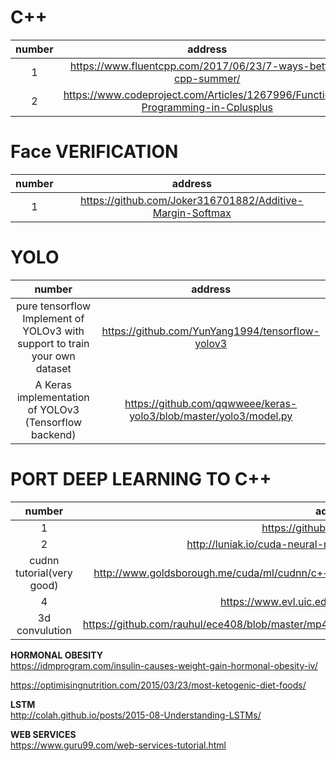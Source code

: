 
# C++

| number        | address | 
| :---:         |     :---:      | 
| 1   | https://www.fluentcpp.com/2017/06/23/7-ways-better-cpp-summer/     | 
| 2    | https://www.codeproject.com/Articles/1267996/Functional-Programming-in-Cplusplus       | 








# Face VERIFICATION

| number        | address | 
| :---:         |     :---:      | 
| 1   | https://github.com/Joker316701882/Additive-Margin-Softmax     | 


# YOLO

| number        | address | 
| :---:         |     :---:      | 
| pure tensorflow Implement of YOLOv3 with support to train your own dataset  |https://github.com/YunYang1994/tensorflow-yolov3     |  
| A Keras implementation of YOLOv3 (Tensorflow backend)   | https://github.com/qqwweee/keras-yolo3/blob/master/yolo3/model.py      | 




 


# PORT DEEP LEARNING TO C++

| number        | address | 
| :---:         |     :---:      | 
| 1   | https://github.com/opencv/dldt     | 
| 2    |  http://luniak.io/cuda-neural-network-implementation-part-1/    | 
| cudnn tutorial(very good)   |   http://www.goldsborough.me/cuda/ml/cudnn/c++/2017/10/01/14-37-23-convolutions_with_cudnn/     | 
| 4   | https://www.evl.uic.edu/sjames/cs525/final.html     | 
|  3d convulution   | https://github.com/rauhul/ece408/blob/master/mp4%203d%20convolution/mp4%203d%20convolution.c     | 


**HORMONAL OBESITY** <br />
https://idmprogram.com/insulin-causes-weight-gain-hormonal-obesity-iv/

https://optimisingnutrition.com/2015/03/23/most-ketogenic-diet-foods/


**LSTM** <br />
http://colah.github.io/posts/2015-08-Understanding-LSTMs/

**WEB SERVICES** <br />
https://www.guru99.com/web-services-tutorial.html
